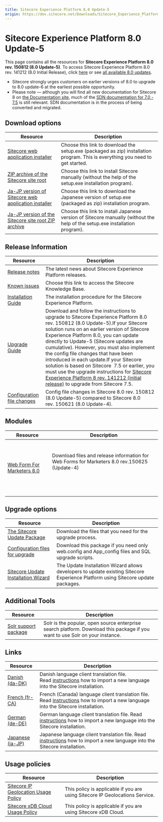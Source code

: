 ```yaml
---
title: Sitecore Experience Platform 8.0 Update-5
origin: https://dev.sitecore.net/Downloads/Sitecore_Experience_Platform/8_0/Sitecore_Experience_Platform_80_Update5.aspx
---
```


# Sitecore Experience Platform 8.0 Update-5

This page contains all the resources for **Sitecore Experience Platform 8.0 rev. 150812 (8.0 Update-5)**. To access Sitecore Experience Platform 8.0 rev. 141212 (8.0 Initial Release), click [here](/downloads/Sitecore_Experience_Platform/8_0/Sitecore_Experience_Platform_8_0) or see [all available 8.0 updates](/downloads/Sitecore_Experience_Platform/8_0).

  <Alert variant='warning' mb={4}>
    <AlertIcon />
    

-   Sitecore strongly urges customers on earlier versions of 8.0 to upgrade to 8.0 update-6 at the earliest possible opportunity.
-   Please note — although you will find all new documentation for Sitecore 8 on [the Documentation site](http://doc.sitecore.net), much of the [SDN documentation for 7.0 - 7.5](http://sdn.sitecore.net/Reference/Sitecore%207) is still relevant. SDN documentation is in the process of being converted and migrated.


  </Alert>
  

## Download options

 | Resource | Description |
 | --- | --- |
 | [Sitecore web application installer](https://sitecoredev.azureedge.net/~/media/29B0B07E130E43F7A2A819E151747BEE.ashx?date=20150813T103615) | Choose this link to download the setup.exe (packaged as zip) installation program. This is everything you need to get started. |
 | [ZIP archive of the Sitecore site root](https://sitecoredev.azureedge.net/~/media/A0634595A39343E7BC0AA67A21EBCD8E.ashx?date=20150813T104159) | Choose this link to install Sitecore manually (without the help of the setup.exe installation program). |
 | [Ja-JP version of Sitecore web application installer](https://sitecoredev.azureedge.net/~/media/6890F23DD81E45EFA33190CC89728946.ashx?date=20150813T103746) | Choose this link to download the Japanese version of setup.exe (packaged as zip) installation program. |
 | [Ja-JP version of the Sitecore site root ZIP archive](https://sitecoredev.azureedge.net/~/media/1616E1E639614CAE91F507602086E54F.ashx?date=20150813T104317) | Choose this link to install Japanese version of Sitecore manually (without the help of the setup.exe installation program). |

## Release Information

 | Resource | Description |
 | --- | --- |
 | [Release notes](/downloads/Sitecore%20Experience%20Platform/8%200/Sitecore%20Experience%20Platform%2080%20Update5/Release%20notes) | The latest news about Sitecore Experience Platform releases. |
 | [Known issues](https://kb.sitecore.net/articles/616431) | Choose this link to access the Sitecore Knowledge Base. |
 | [Installation Guide](https://sitecoredev.azureedge.net/~/media/4A5CC5BE18D446DFB1020599C8865D17.ashx?date=20180206T091301) | The installation procedure for the Sitecore Experience Platform. |
 | [Upgrade Guide](https://sitecoredev.azureedge.net/~/media/9D70BC5960C9401F8EC603E681088A6C.ashx?date=20160118T133328) | Download and follow the instructions to upgrade to Sitecore Experience Platform 8.0 rev. 150812 (8.0 Update-5).If your Sitecore solution runs on an earlier version of Sitecore Experience Platform 8.0, you can update directly to Update-5 (Sitecore updates are cumulative). However, you must also implement the config file changes that have been introduced in each update.If your Sitecore solution is based on Sitecore  7.5 or earlier, you must use the upgrade instructions for [Sitecore Experience Platform 8 rev. 141212 (initial release)](~/link?_id=BBE8D6E386894D049A594D5814F53020&_z=z) to upgrade from Sitecore 7.5. |
 | [Configuration file changes](https://sitecoredev.azureedge.net/~/media/F478BF1156EA4DDBA5CD1CE0810033CE.ashx?date=20150813T092215) | Config file changes in Sitecore 8.0 rev. 150812 (8.0 Update-5) compared to Sitecore 8.0 rev. 150621 (8.0 Update-4). |

## Modules

 | Resource | Description |
 | --- | --- |
 | [Web Form For Marketers 8.0](/downloads/Web%20Forms%20For%20Marketers/Web%20Forms%20for%20Marketers%2080/Web%20Forms%20for%20Marketers%2080%20Update4) | <br /><br />Download files and release information for Web Forms for Marketers 8.0 rev.150625 (Update-4)<br /><br />  <br />  <br />  |

## Upgrade options

 | Resource | Description |
 | --- | --- |
 | [The Sitecore Update Package](https://sitecoredev.azureedge.net/~/media/086121F11BAB4A64AE4AEFC353537F48.ashx?date=20150813T103304) | Download the files that you need for the upgrade process. |
 | [Configuration files for upgrade](https://sitecoredev.azureedge.net/~/media/040FF1C9B22E41B3AEE6D70971E94B46.ashx?date=20150813T103227) | Download this package if you need only web.config and App_config files and SQL upgrade scripts. |
 | [Sitecore Update Installation Wizard](https://sitecoredev.azureedge.net/~/media/68953F3BA7ED48B9963DAAF3F6213C1A.ashx?date=20150813T103231) | The Update Installation Wizard allows developers to update existing Sitecore Experience Platform using Sitecore update packages. |

## Additional Tools

 | Resource | Description |
 | --- | --- |
 | [Solr support package](https://sitecoredev.azureedge.net/~/media/FFF017D91C7B4727BC745C79E3BABD56.ashx?date=20150813T103229) | Solr is the popular, open source enterprise search platform. Download this package if you want to use Solr on your instance. |

## Links

 | Resource | Description |
 | --- | --- |
 | [Danish (da-DK)](https://sitecoredev.azureedge.net/~/media/A8151C551F7E4A839B2F509C6F766F65.ashx?date=20150813T105742) | Danish language client translation file. Read [instructions](~/link?_id=A389FE1B59724AB08B57D1A9E526850A&_z=z) how to import a new language into the Sitecore installation. |
 | [French (fr-CA)](https://sitecoredev.azureedge.net/~/media/7733843AE3294C868941EEE726099463.ashx?date=20151119T131838) | French (Canada) language client translation file. Read [instructions](~/link?_id=A389FE1B59724AB08B57D1A9E526850A&_z=z) how to import a new language into the Sitecore installation. |
 | [German (de-DE)](https://sitecoredev.azureedge.net/~/media/86B55345C0064604995736C693D6B6AD.ashx?date=20150813T105721) | German language client translation file. Read [instructions](~/link?_id=A389FE1B59724AB08B57D1A9E526850A&_z=z) how to import a new language into the Sitecore installation. |
 | [Japanese (ja-JP)](https://sitecoredev.azureedge.net/~/media/6DED198121B34CEBAE4EB4F88F852AF0.ashx?date=20150813T105801) | Japanese language client translation file. Read [instructions](~/link?_id=A389FE1B59724AB08B57D1A9E526850A&_z=z) how to import a new language into the Sitecore installation. |

## Usage policies

 | Resource | Description |
 | --- | --- |
 | [Sitecore IP Geolocation Usage Policy](/downloads/Sitecore%20Experience%20Platform/Sitecore%20IP%20Geolocation%20Usage%20Policy) | This policy is applicable if you are using Sitecore IP Geolocations Service. |
 | [Sitecore xDB Cloud Usage Policy](/downloads/Sitecore%20Experience%20Platform/Sitecore%20xDB%20Cloud%20Usage%20Policy) | This policy is applicable if you are using Sitecore xDB Cloud. |